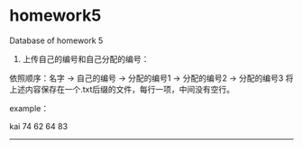 homework5
=========

Database of homework 5



1. 上传自己的编号和自己分配的编号：

依照顺序：名字 -> 自己的编号 -> 分配的编号1 -> 分配的编号2 -> 分配的编号3
将上述内容保存在一个.txt后缀的文件，每行一项，中间没有空行。

example：

kai
74
62
64
83

-------------------------------------


